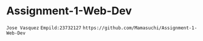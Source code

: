 # Assignment-1-Web-Dev
```Jose Vasquez```
```Empild:23732127```
```https://github.com/Mamasuchi/Assignment-1-Web-Dev```
